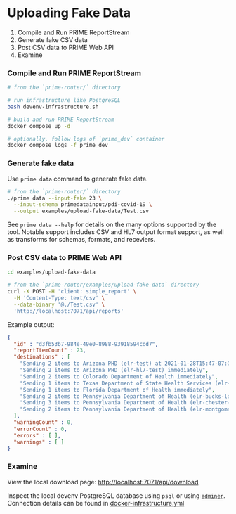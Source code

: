 # Uploading Fake Data

1. Compile and Run PRIME ReportStream
2. Generate fake CSV data
3. Post CSV data to PRIME Web API
4. Examine

### Compile and Run PRIME ReportStream

```bash
# from the `prime-router/` directory

# run infrastructure like PostgreSQL
bash devenv-infrastructure.sh

# build and run PRIME ReportStream
docker compose up -d

# optionally, follow logs of `prime_dev` container
docker compose logs -f prime_dev
```

### Generate fake data

Use `prime data` command to generate fake data.

```bash
# from the `prime-router/` directory
./prime data --input-fake 23 \
  --input-schema primedatainput/pdi-covid-19 \
  --output examples/upload-fake-data/Test.csv
```

See `prime data --help` for details on the many options supported by the tool.
Notable support includes CSV and HL7 output format support, as well as transforms for schemas, formats, and receviers.


### Post CSV data to PRIME Web API

```bash
cd examples/upload-fake-data

# from the `prime-router/examples/upload-fake-data` directory
curl -X POST -H 'client: simple_report' \
  -H 'Content-Type: text/csv' \
  --data-binary '@./Test.csv' \
  'http://localhost:7071/api/reports'
```

Example output:

```json
{
  "id" : "d3fb53b7-984e-49e0-8988-93918594cdd7",
  "reportItemCount" : 23,
  "destinations" : [
    "Sending 2 items to Arizona PHD (elr-test) at 2021-01-28T15:47-07:00",
    "Sending 2 items to Arizona PHD (elr-hl7-test) immediately",
    "Sending 2 items to Colorado Department of Health immediately",
    "Sending 1 items to Texas Department of State Health Services (elr-test) immediately",
    "Sending 1 items to Florida Department of Health immediately",
    "Sending 2 items to Pennsylvania Department of Health (elr-bucks-local) immediately",
    "Sending 3 items to Pennsylvania Department of Health (elr-chester-local) immediately",
    "Sending 2 items to Pennsylvania Department of Health (elr-montgomery-local) immediately"
  ],
  "warningCount" : 0,
  "errorCount" : 0,
  "errors" : [ ],
  "warnings" : [ ]
}
```

### Examine

View the local download page: [http://localhost:7071/api/download](http://localhost:7071/api/download)

Inspect the local devenv PostgreSQL database using `psql` or
using [`adminer`](http://localhost:8080/?pgsql=db_pgsql&username=prime&db=prime_data_hub&ns=public).
Connection details can be found in [docker-infrastructure.yml](../../docker-infrastructure.yml)
